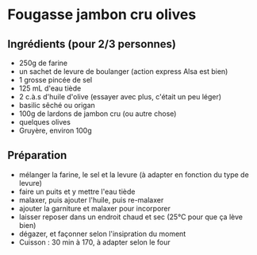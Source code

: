 Fougasse jambon cru olives
==========================

Ingrédients (pour 2/3 personnes)
--------------------------------

+ 250g de farine
+ un sachet de levure de boulanger (action express Alsa est bien)
+ 1 grosse pincée de sel
+ 125 mL d'eau tiède
+ 2 c.à.s d'huile d'olive (essayer avec plus, c'était un peu léger)
+ basilic sêché ou origan
+ 100g de lardons de jambon cru (ou autre chose)
+ quelques olives
+ Gruyère, environ 100g


Préparation
-----------

+ mélanger la farine, le sel et la levure (à adapter en fonction du type de levure)
+ faire un puits et y mettre l'eau tiède
+ malaxer, puis ajouter l'huile, puis re-malaxer
+ ajouter la garniture et malaxer pour incorporer
+ laisser reposer dans un endroit chaud et sec (25°C pour que ça lève bien)
+ dégazer, et façonner selon l'insipration du moment
+ Cuisson : 30 min à 170, à adapter selon le four
